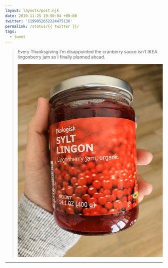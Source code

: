 ```yaml
---
layout: layouts/post.njk
date: 2019-11-25 19:50:04 +00:00
twitter: '1199052652224475136'
permalink: /status/{{ twitter }}/
tags: 
  - tweet
---
```


> Every Thanksgiving I’m disappointed the cranberry sauce isn’t IKEA lingonberry jam so I finally planned ahead. 
> 
> ![Jar of Sylt Lingon (lingonberry jam)](/img/1199052652224475136-EKPkB5rVAAAhFnK.jpg)

---
